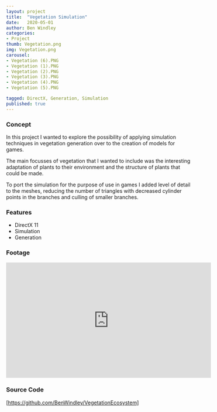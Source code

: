```yaml
---
layout: project
title:  "Vegetation Simulation"
date:   2020-05-01
author: Ben Windley
categories:
- Project
thumb: Vegetation.png
img: Vegetation.png
carousel:
- Vegetation (6).PNG
- Vegetation (1).PNG
- Vegetation (2).PNG
- Vegetation (3).PNG
- Vegetation (4).PNG
- Vegetation (5).PNG

tagged: DirectX, Generation, Simulation
published: true
---
```


### Concept
In this project I wanted to explore the possibility of applying simulation techniques in vegetation generation over to the creation of models for games.

The main focusses of vegetation that I wanted to include was the interesting adaptation of plants to their environment and the structure of plants that could be made.

To port the simulation for the purpose of use in games I added level of detail to the meshes, reducing the number of triangles with decreased cylinder points in the branches and culling of smaller branches.

### Features

- DirectX 11
- Simulation
- Generation

### Footage

<p style="text-align: center">
<iframe width="560" height="315" src="https://www.youtube.com/embed/wED3avQqNmw?rel=0&amp;showinfo=0" frameborder="0" allow="autoplay; encrypted-media" allowfullscreen></iframe>
</p>

### Source Code

[https://github.com/BenWindley/VegetationEcosystem]
